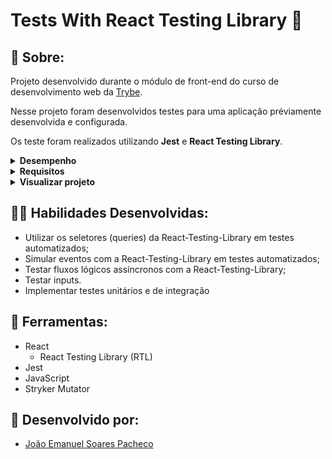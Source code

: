 # Tests With React Testing Library 🐛

## 📄 Sobre:

Projeto desenvolvido durante o módulo de front-end do curso de desenvolvimento web da [Trybe](https://www.betrybe.com/).

Nesse projeto foram desenvolvidos testes para uma aplicação préviamente desenvolvida e configurada.

Os teste foram realizados utilizando <strong>Jest</strong> e <strong>React Testing Library</strong>.

<details>
<summary><strong>Desempenho</strong></summary>
Aprovado com 100% de desempenho em todos os requisitos
</details>

<details>
<summary><strong>Requisitos</strong></summary>
</br>
<strong>Requisitos Obrigatórios:</strong> 
</br>
1. Teste o componente `App.js` </br>
2. Teste o componente `About.js` </br>
3. Teste o componente `FavoritePokemons.js` </br>
4. Teste o componente `NotFound.js` </br>
5. Teste o componente `Pokedex.js` </br>
6. Teste o componente `Pokemon.js` </br>
7. Teste o componente `PokemonDetails.js` </br>
</br>
<strong>Requisitos bônus:</strong> 
</br>
8. A cobertura de testes deve ser 100%
</details>

<details>
<summary><strong>Visualizar projeto</strong></summary>
:construction: Área em construção ! :construction:
</details>

## 🤹🏽 Habilidades Desenvolvidas:
* Utilizar os seletores (queries) da React-Testing-Library em testes automatizados;
* Simular eventos com a React-Testing-Library em testes automatizados;
* Testar fluxos lógicos assíncronos com a React-Testing-Library;
* Testar inputs.
* Implementar testes unitários e de integração


## 🧰 Ferramentas:
* React
  * React Testing Library (RTL)
* Jest
* JavaScript
* Stryker Mutator

## 📝 Desenvolvido por:
* [João Emanuel Soares Pacheco](https://github.com/joaoespacheco)

